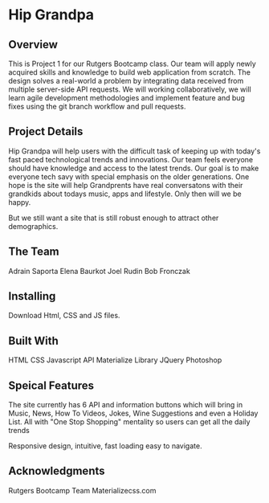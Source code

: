 # Hip Grandpa 


## Overview
This is Project 1 for our Rutgers Bootcamp class. Our team will apply newly acquired skills and knowledge to build web application from scratch. The design solves a real-world  a problem by integrating data received from multiple server-side API requests. We will  working collaboratively, we  will learn agile development methodologies and implement feature and bug fixes using the git branch workflow and pull requests.


## Project Details
Hip Grandpa will help users with the difficult task of keeping up with today's fast paced technological trends and innovations. Our team feels everyone should have knowledge and access to the latest trends. Our goal is to make everyone tech savy with special emphasis on the older generations. One hope is the site will help Grandprents have real conversatons with their grandkids about todays music, apps and lifestyle.
Only then will we be happy.

But we still want a site that is still robust enough to attract other demographics. 



## The Team
Adrain Saporta
Elena Baurkot
Joel Rudin
Bob Fronczak


## Installing
Download Html, CSS and JS files.

## Built With
HTML
CSS
Javascript
API
Materialize Library
JQuery
Photoshop

## Speical Features
The site currently has 6 API and information buttons which will bring in Music, News, How To Videos, Jokes, Wine Suggestions and even a Holiday List.  All with "One Stop Shopping" mentality so users can get all the daily trends

Responsive design, intuitive, fast loading easy to navigate.


## Acknowledgments
Rutgers Bootcamp Team
Materializecss.com




